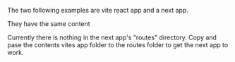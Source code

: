 The two following examples are vite react app and a next app.

They have the same content

Currently there is nothing in the next app's "routes" directory. Copy and pase the contents vites app folder to the routes folder to get the next app to work.
